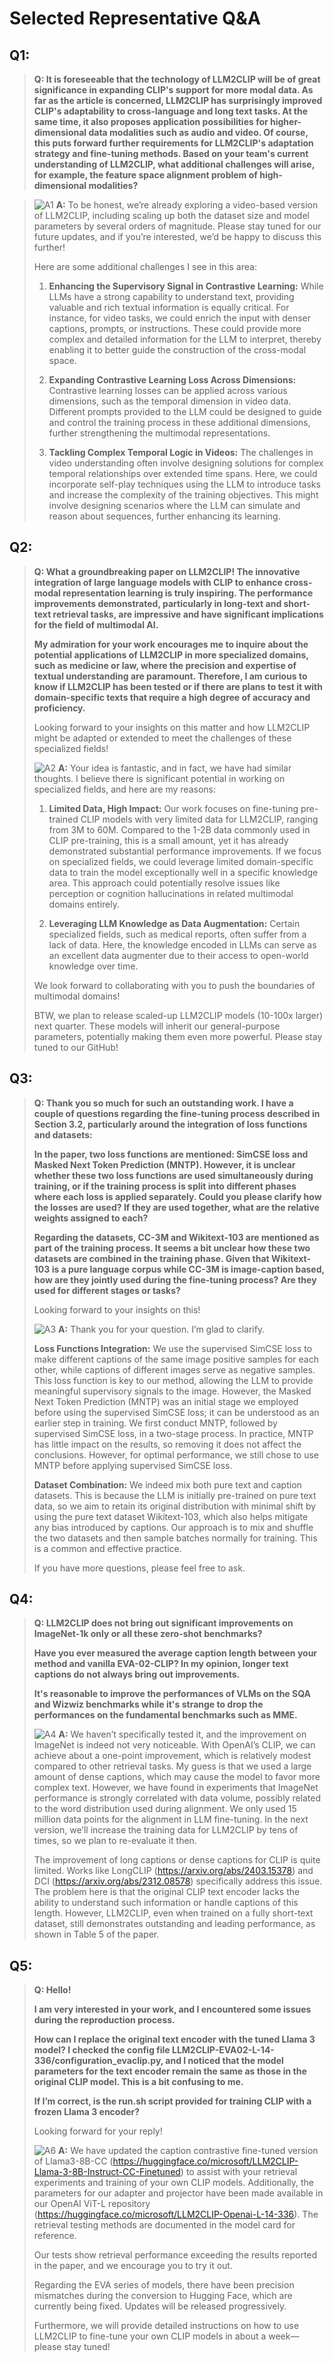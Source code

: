 # Selected Representative Q&A

## Q1:

> **Q: It is foreseeable that the technology of LLM2CLIP will be of great significance in expanding CLIP's support for more modal data. As far as the article is concerned, LLM2CLIP has surprisingly improved CLIP's adaptability to cross-language and long text tasks. At the same time, it also proposes application possibilities for higher-dimensional data modalities such as audio and video. Of course, this puts forward further requirements for LLM2CLIP's adaptation strategy and fine-tuning methods. Based on your team's current understanding of LLM2CLIP, what additional challenges will arise, for example, the feature space alignment problem of high-dimensional modalities?**

> ![A1](https://via.placeholder.com/15/blue/000000?text=+) **A:** To be honest, we’re already exploring a video-based version of LLM2CLIP, including scaling up both the dataset size and model parameters by several orders of magnitude. Please stay tuned for our future updates, and if you’re interested, we’d be happy to discuss this further!
>
> Here are some additional challenges I see in this area:
>
> 1. **Enhancing the Supervisory Signal in Contrastive Learning:** While LLMs have a strong capability to understand text, providing valuable and rich textual information is equally critical. For instance, for video tasks, we could enrich the input with denser captions, prompts, or instructions. These could provide more complex and detailed information for the LLM to interpret, thereby enabling it to better guide the construction of the cross-modal space.
> 
> 2. **Expanding Contrastive Learning Loss Across Dimensions:** Contrastive learning losses can be applied across various dimensions, such as the temporal dimension in video data. Different prompts provided to the LLM could be designed to guide and control the training process in these additional dimensions, further strengthening the multimodal representations.
>
> 3. **Tackling Complex Temporal Logic in Videos:** The challenges in video understanding often involve designing solutions for complex temporal relationships over extended time spans. Here, we could incorporate self-play techniques using the LLM to introduce tasks and increase the complexity of the training objectives. This might involve designing scenarios where the LLM can simulate and reason about sequences, further enhancing its learning.

## Q2:

> **Q: What a groundbreaking paper on LLM2CLIP! The innovative integration of large language models with CLIP to enhance cross-modal representation learning is truly inspiring. The performance improvements demonstrated, particularly in long-text and short-text retrieval tasks, are impressive and have significant implications for the field of multimodal AI.**
>
> **My admiration for your work encourages me to inquire about the potential applications of LLM2CLIP in more specialized domains, such as medicine or law, where the precision and expertise of textual understanding are paramount. Therefore, I am curious to know if LLM2CLIP has been tested or if there are plans to test it with domain-specific texts that require a high degree of accuracy and proficiency.**
>
> Looking forward to your insights on this matter and how LLM2CLIP might be adapted or extended to meet the challenges of these specialized fields!
>
> ![A2](https://via.placeholder.com/15/green/000000?text=+) **A:** Your idea is fantastic, and in fact, we have had similar thoughts. I believe there is significant potential in working on specialized fields, and here are my reasons:
>
> 1. **Limited Data, High Impact:** Our work focuses on fine-tuning pre-trained CLIP models with very limited data for LLM2CLIP, ranging from 3M to 60M. Compared to the 1-2B data commonly used in CLIP pre-training, this is a small amount, yet it has already demonstrated substantial performance improvements. If we focus on specialized fields, we could leverage limited domain-specific data to train the model exceptionally well in a specific knowledge area. This approach could potentially resolve issues like perception or cognition hallucinations in related multimodal domains entirely.
>
> 2. **Leveraging LLM Knowledge as Data Augmentation:** Certain specialized fields, such as medical reports, often suffer from a lack of data. Here, the knowledge encoded in LLMs can serve as an excellent data augmenter due to their access to open-world knowledge over time.
>
> We look forward to collaborating with you to push the boundaries of multimodal domains!
>
> BTW, we plan to release scaled-up LLM2CLIP models (10-100x larger) next quarter. These models will inherit our general-purpose parameters, potentially making them even more powerful. Please stay tuned to our GitHub!

## Q3:

> **Q: Thank you so much for such an outstanding work. I have a couple of questions regarding the fine-tuning process described in Section 3.2, particularly around the integration of loss functions and datasets:**
>
> **In the paper, two loss functions are mentioned: SimCSE loss and Masked Next Token Prediction (MNTP). However, it is unclear whether these two loss functions are used simultaneously during training, or if the training process is split into different phases where each loss is applied separately. Could you please clarify how the losses are used? If they are used together, what are the relative weights assigned to each?**
>
> **Regarding the datasets, CC-3M and Wikitext-103 are mentioned as part of the training process. It seems a bit unclear how these two datasets are combined in the training phase. Given that Wikitext-103 is a pure language corpus while CC-3M is image-caption based, how are they jointly used during the fine-tuning process? Are they used for different stages or tasks?**
>
> Looking forward to your insights on this!
>
> ![A3](https://via.placeholder.com/15/red/000000?text=+) **A:** Thank you for your question. I’m glad to clarify.
>
> **Loss Functions Integration:** We use the supervised SimCSE loss to make different captions of the same image positive samples for each other, while captions of different images serve as negative samples. This loss function is key to our method, allowing the LLM to provide meaningful supervisory signals to the image. However, the Masked Next Token Prediction (MNTP) was an initial stage we employed before using the supervised SimCSE loss; it can be understood as an earlier step in training. We first conduct MNTP, followed by supervised SimCSE loss, in a two-stage process. In practice, MNTP has little impact on the results, so removing it does not affect the conclusions. However, for optimal performance, we still chose to use MNTP before applying supervised SimCSE loss.
>
> **Dataset Combination:** We indeed mix both pure text and caption datasets. This is because the LLM is initially pre-trained on pure text data, so we aim to retain its original distribution with minimal shift by using the pure text dataset Wikitext-103, which also helps mitigate any bias introduced by captions. Our approach is to mix and shuffle the two datasets and then sample batches normally for training. This is a common and effective practice.
>
> If you have more questions, please feel free to ask.

## Q4:

> **Q: LLM2CLIP does not bring out significant improvements on ImageNet-1k only or all these zero-shot benchmarks?**
>
> **Have you ever measured the average caption length between your method and vanilla EVA-02-CLIP? In my opinion, longer text captions do not always bring out improvements.**
>
> **It's reasonable to improve the performances of VLMs on the SQA and Wizwiz benchmarks while it's strange to drop the performances on the fundamental benchmarks such as MME.**
>
> ![A4](https://via.placeholder.com/15/purple/000000?text=+) **A:** We haven’t specifically tested it, and the improvement on ImageNet is indeed not very noticeable. With OpenAI’s CLIP, we can achieve about a one-point improvement, which is relatively modest compared to other retrieval tasks. My guess is that we used a large amount of dense captions, which may cause the model to favor more complex text. However, we have found in experiments that ImageNet performance is strongly correlated with data volume, possibly related to the word distribution used during alignment. We only used 15 million data points for the alignment in LLM fine-tuning. In the next version, we’ll increase the training data for LLM2CLIP by tens of times, so we plan to re-evaluate it then.
>
> The improvement of long captions or dense captions for CLIP is quite limited. Works like LongCLIP (https://arxiv.org/abs/2403.15378) and DCI (https://arxiv.org/abs/2312.08578) specifically address this issue. The problem here is that the original CLIP text encoder lacks the ability to understand such information or handle captions of this length. However, LLM2CLIP, even when trained on a fully short-text dataset, still demonstrates outstanding and leading performance, as shown in Table 5 of the paper.

## Q5:

> **Q: Hello!**
>
> **I am very interested in your work, and I encountered some issues during the reproduction process.**
>
> **How can I replace the original text encoder with the tuned Llama 3 model? I checked the config file LLM2CLIP-EVA02-L-14-336/configuration_evaclip.py, and I noticed that the model parameters for the text encoder remain the same as those in the original CLIP model. This is a bit confusing to me.**
>
> **If I’m correct, is the run.sh script provided for training CLIP with a frozen Llama 3 encoder?**
>
> Looking forward for your reply!
>
> ![A6](https://via.placeholder.com/15/orange/000000?text=+) **A:** We have updated the caption contrastive fine-tuned version of Llama3-8B-CC (https://huggingface.co/microsoft/LLM2CLIP-Llama-3-8B-Instruct-CC-Finetuned) to assist with your retrieval experiments and training of your own CLIP models. Additionally, the parameters for our adapter and projector have been made available in our OpenAI ViT-L repository (https://huggingface.co/microsoft/LLM2CLIP-Openai-L-14-336). The retrieval testing methods are documented in the model card for reference.
>
> Our tests show retrieval performance exceeding the results reported in the paper, and we encourage you to try it out.
>
> Regarding the EVA series of models, there have been precision mismatches during the conversion to Hugging Face, which are currently being fixed. Updates will be released progressively.
>
> Furthermore, we will provide detailed instructions on how to use LLM2CLIP to fine-tune your own CLIP models in about a week—please stay tuned!
